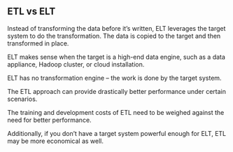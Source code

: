 ##  ETL vs ELT

Instead of transforming the data before it’s written, ELT leverages the target system to do the transformation. The data is copied to the target and then transformed in place.

ELT makes sense when the target is a high-end data engine, such as a data appliance, Hadoop cluster, or cloud installation.

ELT has no transformation engine – the work is done by the target system.

The ETL approach can provide drastically better performance under certain scenarios.

The training and development costs of ETL need to be weighed against the need for better performance.

Additionally, if you don’t have a target system powerful enough for ELT, ETL may be more economical as well.

